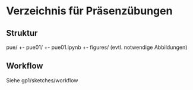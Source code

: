 # Verzeichnis für Präsenzübungen 

## Struktur 

pue/
+- pue01/
	 +- pue01.ipynb 
	 +- figures/ 
		  (evtl. notwendige Abbildungen) 
		  
		  
## Workflow 

Siehe gp1/sketches/workflow 

